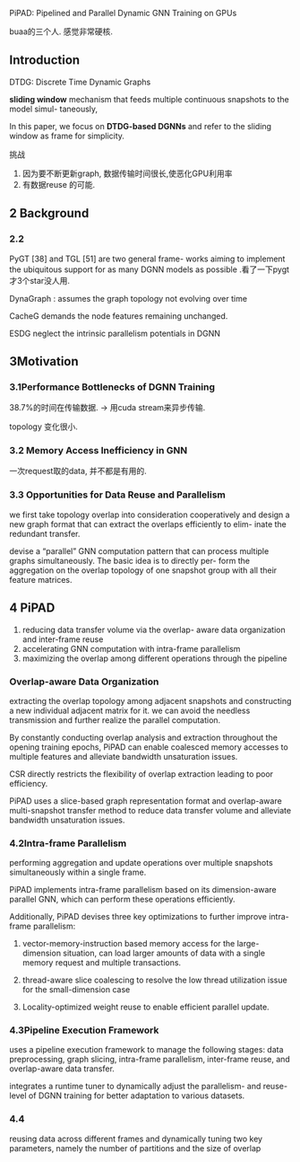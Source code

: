 PiPAD: Pipelined and Parallel Dynamic GNN Training on GPUs

buaa的三个人. 感觉非常硬核. 

## Introduction

DTDG: Discrete Time Dynamic Graphs

**sliding window** mechanism that feeds multiple continuous snapshots to the model simul- taneously,

In this paper, we focus on **DTDG-based DGNNs** and refer to the sliding window as frame for simplicity.

挑战

1. 因为要不断更新graph, 数据传输时间很长,使恶化GPU利用率
2. 有数据reuse 的可能. 

## 2 Background



### 2.2

PyGT [38] and TGL [51] are two general frame- works aiming to implement the ubiquitous support for as many DGNN models as possible .看了一下pygt才3个star没人用. 

DynaGraph  :  assumes the graph topology not evolving over time 

CacheG demands the node features remaining unchanged.

ESDG neglect the intrinsic parallelism potentials in DGNN

## 3Motivation

### 3.1Performance Bottlenecks of DGNN Training

38.7%的时间在传输数据.  -> 用cuda stream来异步传输. 

topology 变化很小.

### 3.2 Memory Access Inefficiency in GNN

一次request取的data, 并不都是有用的. 

### 3.3 Opportunities for Data Reuse and Parallelism



we first take topology overlap into consideration cooperatively and design a new graph format that can extract the overlaps efficiently to elim- inate the redundant transfer.

devise a “parallel” GNN computation pattern that can process multiple graphs simultaneously. The basic idea is to directly per- form the aggregation on the overlap topology of one snapshot group with all their feature matrices.



## 4 PiPAD

1. reducing data transfer volume via the overlap- aware data organization and inter-frame reuse
2. accelerating GNN computation with intra-frame parallelism
3. maximizing the overlap among different operations through the pipeline

### Overlap-aware Data Organization

extracting the overlap topology among adjacent snapshots and constructing a new individual adjacent matrix for it. we can avoid the needless transmission and further realize the parallel computation.

By constantly conducting overlap analysis and extraction throughout the opening training epochs, PiPAD can enable coalesced memory accesses to multiple features and alleviate bandwidth unsaturation issues.

CSR directly restricts the flexibility of overlap extraction leading to poor efficiency. 

PiPAD uses a slice-based graph representation format and overlap-aware multi-snapshot transfer method to reduce data transfer volume and alleviate bandwidth unsaturation issues. 

### 4.2Intra-frame Parallelism

performing aggregation and update operations over multiple snapshots simultaneously within a single frame. 

PiPAD implements intra-frame parallelism based on its dimension-aware parallel GNN, which can perform these operations efficiently. 

Additionally, PiPAD devises three key optimizations to further improve intra-frame parallelism: 

1. vector-memory-instruction based memory access for the large-dimension situation, can load larger amounts of data with a single memory request and multiple transactions.

2. thread-aware slice coalescing to resolve the low thread utilization issue for the small-dimension case
3. Locality-optimized weight reuse to enable efficient parallel update. 

### 4.3Pipeline Execution Framework

uses a pipeline execution framework to manage the following stages: data preprocessing, graph slicing, intra-frame parallelism, inter-frame reuse, and overlap-aware data transfer. 

integrates a runtime tuner to dynamically adjust the parallelism- and reuse-level of DGNN training for better adaptation to various datasets.

### 4.4

 reusing data across different frames and dynamically tuning two key parameters, namely the number of partitions and the size of overlap

